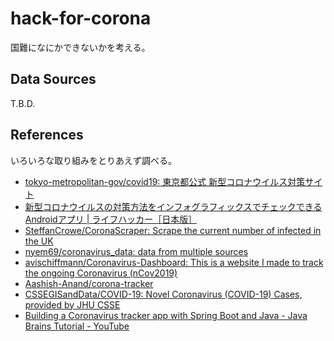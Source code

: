 hack-for-corona
===

国難になにかできないかを考える。

## Data Sources

T.B.D.

## References

いろいろな取り組みをとりあえず調べる。

* [tokyo\-metropolitan\-gov/covid19: 東京都公式 新型コロナウイルス対策サイト](https://github.com/tokyo-metropolitan-gov/covid19)
* [新型コロナウイルスの対策方法をインフォグラフィックスでチェックできるAndroidアプリ \| ライフハッカー［日本版］](https://www.lifehacker.jp/2020/02/lht_coronavirus.html)
* [SteffanCrowe/CoronaScraper: Scrape the current number of infected in the UK](https://github.com/SteffanCrowe/CoronaScraper)
* [nyem69/coronavirus\_data: data from multiple sources](https://github.com/nyem69/coronavirus_data)
* [avischiffmann/Coronavirus\-Dashboard: This is a website I made to track the ongoing Coronavirus \(nCov2019\)](https://github.com/avischiffmann/Coronavirus-Dashboard)
* [Aashish\-Anand/corona\-tracker](https://github.com/Aashish-Anand/corona-tracker)
* [CSSEGISandData/COVID\-19: Novel Coronavirus \(COVID\-19\) Cases, provided by JHU CSSE](https://github.com/CSSEGISandData/COVID-19)
* [Building a Coronavirus tracker app with Spring Boot and Java \- Java Brains Tutorial \- YouTube](https://www.youtube.com/watch?v=8hjNG9GZGnQ)

